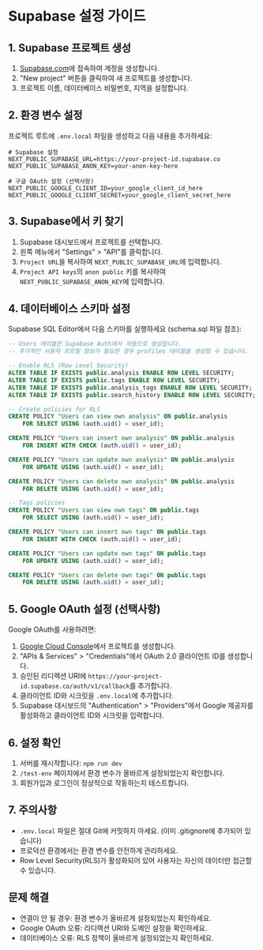 # Supabase 설정 가이드

## 1. Supabase 프로젝트 생성

1. [Supabase.com](https://supabase.com)에 접속하여 계정을 생성합니다.
2. "New project" 버튼을 클릭하여 새 프로젝트를 생성합니다.
3. 프로젝트 이름, 데이터베이스 비밀번호, 지역을 설정합니다.

## 2. 환경 변수 설정

프로젝트 루트에 `.env.local` 파일을 생성하고 다음 내용을 추가하세요:

```env
# Supabase 설정
NEXT_PUBLIC_SUPABASE_URL=https://your-project-id.supabase.co
NEXT_PUBLIC_SUPABASE_ANON_KEY=your-anon-key-here

# 구글 OAuth 설정 (선택사항)
NEXT_PUBLIC_GOOGLE_CLIENT_ID=your_google_client_id_here
NEXT_PUBLIC_GOOGLE_CLIENT_SECRET=your_google_client_secret_here
```

## 3. Supabase에서 키 찾기

1. Supabase 대시보드에서 프로젝트를 선택합니다.
2. 왼쪽 메뉴에서 "Settings" > "API"를 클릭합니다.
3. `Project URL`을 복사하여 `NEXT_PUBLIC_SUPABASE_URL`에 입력합니다.
4. `Project API keys`의 `anon public` 키를 복사하여 `NEXT_PUBLIC_SUPABASE_ANON_KEY`에 입력합니다.

## 4. 데이터베이스 스키마 설정

Supabase SQL Editor에서 다음 스키마를 실행하세요 (schema.sql 파일 참조):

```sql
-- Users 테이블은 Supabase Auth에서 자동으로 생성됩니다.
-- 추가적인 사용자 프로필 정보가 필요한 경우 profiles 테이블을 생성할 수 있습니다.

-- Enable RLS (Row Level Security)
ALTER TABLE IF EXISTS public.analysis ENABLE ROW LEVEL SECURITY;
ALTER TABLE IF EXISTS public.tags ENABLE ROW LEVEL SECURITY;
ALTER TABLE IF EXISTS public.analysis_tags ENABLE ROW LEVEL SECURITY;
ALTER TABLE IF EXISTS public.search_history ENABLE ROW LEVEL SECURITY;

-- Create policies for RLS
CREATE POLICY "Users can view own analysis" ON public.analysis
    FOR SELECT USING (auth.uid() = user_id);

CREATE POLICY "Users can insert own analysis" ON public.analysis
    FOR INSERT WITH CHECK (auth.uid() = user_id);

CREATE POLICY "Users can update own analysis" ON public.analysis
    FOR UPDATE USING (auth.uid() = user_id);

CREATE POLICY "Users can delete own analysis" ON public.analysis
    FOR DELETE USING (auth.uid() = user_id);

-- Tags policies
CREATE POLICY "Users can view own tags" ON public.tags
    FOR SELECT USING (auth.uid() = user_id);

CREATE POLICY "Users can insert own tags" ON public.tags
    FOR INSERT WITH CHECK (auth.uid() = user_id);

CREATE POLICY "Users can update own tags" ON public.tags
    FOR UPDATE USING (auth.uid() = user_id);

CREATE POLICY "Users can delete own tags" ON public.tags
    FOR DELETE USING (auth.uid() = user_id);
```

## 5. Google OAuth 설정 (선택사항)

Google OAuth를 사용하려면:

1. [Google Cloud Console](https://console.cloud.google.com)에서 프로젝트를 생성합니다.
2. "APIs & Services" > "Credentials"에서 OAuth 2.0 클라이언트 ID를 생성합니다.
3. 승인된 리디렉션 URI에 `https://your-project-id.supabase.co/auth/v1/callback`를 추가합니다.
4. 클라이언트 ID와 시크릿을 `.env.local`에 추가합니다.
5. Supabase 대시보드의 "Authentication" > "Providers"에서 Google 제공자를 활성화하고 클라이언트 ID와 시크릿을 입력합니다.

## 6. 설정 확인

1. 서버를 재시작합니다: `npm run dev`
2. `/test-env` 페이지에서 환경 변수가 올바르게 설정되었는지 확인합니다.
3. 회원가입과 로그인이 정상적으로 작동하는지 테스트합니다.

## 7. 주의사항

- `.env.local` 파일은 절대 Git에 커밋하지 마세요. (이미 .gitignore에 추가되어 있습니다)
- 프로덕션 환경에서는 환경 변수를 안전하게 관리하세요.
- Row Level Security(RLS)가 활성화되어 있어 사용자는 자신의 데이터만 접근할 수 있습니다.

## 문제 해결

- 연결이 안 될 경우: 환경 변수가 올바르게 설정되었는지 확인하세요.
- Google OAuth 오류: 리디렉션 URI와 도메인 설정을 확인하세요.
- 데이터베이스 오류: RLS 정책이 올바르게 설정되었는지 확인하세요.
